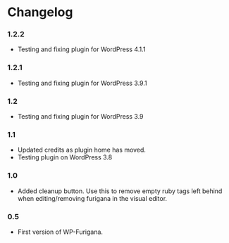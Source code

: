# Changelog

### 1.2.2
* Testing and fixing plugin for WordPress 4.1.1

### 1.2.1
* Testing and fixing plugin for WordPress 3.9.1

### 1.2
* Testing and fixing plugin for WordPress 3.9

### 1.1
* Updated credits as plugin home has moved.
* Testing plugin on WordPress 3.8

### 1.0
* Added cleanup button. Use this to remove empty ruby tags left behind when editing/removing furigana in the visual editor.

### 0.5
* First version of WP-Furigana.